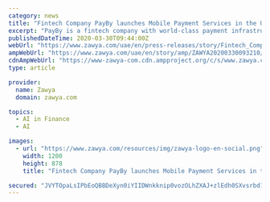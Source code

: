 ```yaml
---
category: news
title: "Fintech Company PayBy launches Mobile Payment Services in the UAE"
excerpt: "PayBy is a fintech company with world-class payment infrastructure that provides a fast, secure, AI-powered, one-stop payment solution. The company is committed to offering unified and inclusive financial services for everyday work and life, connecting with people around the world. PayBy collaborates with a variety of leading institutions ..."
publishedDateTime: 2020-03-30T09:44:00Z
webUrl: "https://www.zawya.com/uae/en/press-releases/story/Fintech_Company_PayBy_Launches_Mobile_Payment_Services_in_the_UAE-ZAWYA20200330093210/"
ampWebUrl: "https://www.zawya.com/uae/en/story/amp/ZAWYA20200330093210/"
cdnAmpWebUrl: "https://www-zawya-com.cdn.ampproject.org/c/s/www.zawya.com/uae/en/story/amp/ZAWYA20200330093210/"
type: article

provider:
  name: Zawya
  domain: zawya.com

topics:
  - AI in Finance
  - AI

images:
  - url: "https://www.zawya.com/resources/img/zawya-logo-en-social.png"
    width: 1200
    height: 878
    title: "Fintech Company PayBy launches Mobile Payment Services in the UAE"

secured: "JVYTOpaLsIPbEoQBBDeXyn0iYIIDWnkknip0vozOLhZXAJ+zlEdh0SXvsrbd1v+LoBB2cimn9pp3OGz4lGK7Vkh0xeYRyk4zvTFIBZveQ7bX1Yi3KBa/zWzuNoYcHZZ5QF3hEJT7pGKciRXXWqUkulFuZL26n6Mg+EqLgISI1jjPSd3KpFwVLGZm7wVh7MZuFchPdnLz12moKxx+QRI/HZwofhiSnYnZyM96B9BBiks5dZQmp6cN8Xcb4U6Upkd6h8I0SgvThdyrFtW3Mt3Zw0GCIt6gbiLwkab5bNEHB/s/7D8y8+PzcKVEGJU9NG3e;sNi88Mhg0MRR1jG3bFLiVw=="
---
```


